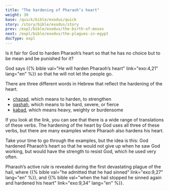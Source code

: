 ```yaml
---
title: "The hardening of Pharaoh’s heart"
weight: 30
base: /quick/bible/exodus/quick
story: /story/bible/exodus/story
prev: /expl/bible/exodus/the-birth-of-moses
next: /expl/bible/exodus/the-plagues-in-egypt
docType: expl
---
```


Is it fair for God to harden Pharaoh’s heart so that he has no choice but to be mean and be punished for it?

God says {{% bible val="He will harden Pharaoh’s heart" link="exo:4,21" lang="en" %}} so that he will not let the people go.

There are three different words in Hebrew that reflect the hardening of the heart.

- [chazad](https://biblehub.com/hebrew/2388.htm), which means to harden, to strengthen
- [qashah](https://biblehub.com/hebrew/7185.htm), which means to be hard, severe, or fierce
- [kabad](https://biblehub.com/hebrew/3513.htm), which means heavy, weighty or burdensome

If you look at the link, you can see that there is a wide range of translations of these verbs. The hardening of the heart by God uses all three of these verbs, but there are many examples where Pharaoh also hardens his heart.

Take your time to go through the examples, but the idea is this: God hardened Pharaoh’s heart so that he would not give up when he saw God working, but would have the strength to resist God, which he used very often.

Pharaoh’s active rule is revealed during the first devastating plague of the hail, where {{% bible val="he admitted that he had sinned" link="exo:9,27" lang="en" %}}, and {{% bible val="when the hail stopped he sinned again and hardened his heart" link="exo:9,34" lang="en" %}}.

